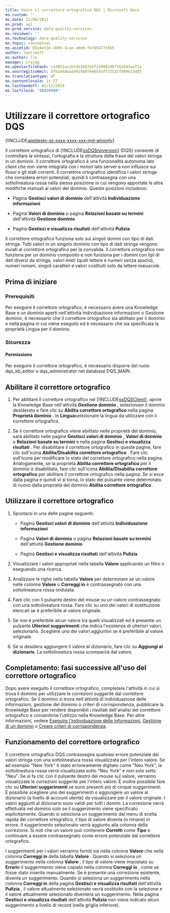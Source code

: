 ```yaml
---
title: Usare il correttore ortografico DQS | Microsoft Docs
ms.custom: ''
ms.date: 11/08/2011
ms.prod: sql
ms.prod_service: data-quality-services
ms.reviewer: ''
ms.technology: data-quality-services
ms.topic: conceptual
ms.assetid: 65e4e53e-2699-4cae-a9e0-fe78547755b5
author: leolimsft
ms.author: lle
manager: craigg
ms.openlocfilehash: c2d852accb33b1667e5f2d0981d6f351543ee72a
ms.sourcegitcommit: dfb1e6deaa4919a0f4e654af57252cfb09613dd5
ms.translationtype: HT
ms.contentlocale: it-IT
ms.lasthandoff: 02/11/2019
ms.locfileid: "56029998"
---
```

# <a name="use-the-dqs-speller"></a>Utilizzare il correttore ortografico DQS

[!INCLUDE[appliesto-ss-xxxx-xxxx-xxx-md-winonly](../includes/appliesto-ss-xxxx-xxxx-xxx-md-winonly.md)]

  Il correttore ortografico di [!INCLUDE[ssDQSnoversion](../includes/ssdqsnoversion-md.md)] (DQS) consente di controllare la sintassi, l'ortografia e la struttura della frase dei valori stringa in un dominio. Il correttore ortografico è una funzionalità autonoma lato client che non viene integrata con i motori lato server e non influisce sui flussi o gli stati correnti. Il correttore ortografico identifica i valori stringa che considera errori potenziali, quindi li contrassegna con una sottolineatura rossa nella stessa posizione in cui vengono apportate le altre modifiche manuali ai valori del dominio. Queste posizioni includono:  
  
-   Pagina **Gestisci valori di dominio** dell'attività **Individuazione informazioni**  
  
-   Pagina **Valori di dominio** o pagina **Relazioni basate su termini** dell'attività **Gestione dominio**  
  
-   Pagina **Gestisci e visualizza risultati** dell'attività **Pulizia**  
  
 Il correttore ortografico funziona solo sui singoli domini con tipo di dati stringa. Tutti valori in un singolo dominio con tipo di dati stringa vengono inviati al correttore ortografico per la convalida. Il correttore ortografico non funziona per un dominio composito e non funziona per i domini con tipi di dati diversi da stringa, valori misti (quali lettere e numeri senza spazio), numeri romani, singoli caratteri e valori costituiti solo da lettere maiuscole.  
  
##  <a name="BeforeYouBegin"></a> Prima di iniziare  
  
###  <a name="Prerequisites"></a> Prerequisiti  
 Per eseguire il correttore ortografico, è necessario avere una Knowledge Base e un dominio aperti nell'attività Individuazione informazioni o Gestione dominio, è necessario che il correttore ortografico sia abilitato per il dominio e nella pagina in cui viene eseguito ed è necessario che sia specificata la proprietà Lingua per il dominio.  
  
###  <a name="Security"></a> Sicurezza  
  
####  <a name="Permissions"></a> Permissions  
 Per eseguire il correttore ortografico, è necessario disporre del ruolo dqs_kb_editor o dqs_administrator nel database DQS_MAIN.  
  
##  <a name="Enable"></a> Abilitare il correttore ortografico  
  
1.  Per abilitare il correttore ortografico nel [!INCLUDE[ssDQSClient](../includes/ssdqsclient-md.md)], aprire la Knowledge Base nell'attività **Gestione dominio** , selezionare il dominio desiderato e fare clic su **Abilita correttore ortografico** nella pagina **Proprietà dominio** . In **Lingua**selezionare la lingua da utilizzare con il correttore ortografico.  
  
2.  Se il correttore ortografico viene abilitato nelle proprietà del dominio, sarà abilitato nelle pagine **Gestisci valori di dominio** , **Valori di dominio** o **Relazioni basate su termini** e nella pagina **Gestisci e visualizza risultati** . Per disabilitare il correttore ortografico in queste pagine, fare clic sull'icona **Abilita/Disabilita correttore ortografico** . Fare clic sull'icona per modificare lo stato del correttore ortografico nella pagina. Analogamente, se la proprietà **Abilita correttore ortografico** per il dominio è disabilitata, fare clic sull'icona **Abilita/Disabilita correttore ortografico** per abilitare il correttore ortografico nella pagina. Se si esce dalla pagina e quindi vi si torna, lo stato del pulsante viene determinato di nuovo dalla proprietà del dominio **Abilita correttore ortografico** .  
  
##  <a name="Use"></a> Utilizzare il correttore ortografico  
  
1.  Spostarsi in una delle pagine seguenti:  
  
    -   Pagina **Gestisci valori di dominio** dell'attività **Individuazione informazioni**  
  
    -   Pagina **Valori di dominio** o pagina **Relazioni basate su termini** dell'attività **Gestione dominio**  
  
    -   Pagina **Gestisci e visualizza risultati** dell'attività **Pulizia**  
  
2.  Visualizzare i valori appropriati nella tabella **Valore** applicando un filtro o eseguendo una ricerca.  
  
3.  Analizzare le righe nella tabella **Valore** per determinare se un valore nelle colonne **Valore** o **Correggi in** è contrassegnato con una sottolineatura rossa ondulata.  
  
4.  Fare clic con il pulsante destro del mouse su un valore contrassegnato con una sottolineatura rossa. Fare clic su uno dei valori di sostituzione elencati se è preferibile al valore originale.  
  
5.  Se non è preferibile alcun valore tra quelli visualizzati ed è presente un pulsante **Ulteriori suggerimenti** che indica l'esistenza di ulteriori valori, selezionarlo. Scegliere uno dei valori aggiuntivi se è preferibile al valore originale.  
  
6.  Se si desidera aggiungere il valore al dizionario, fare clic su **Aggiungi al dizionario**. La sottolineatura rossa scomparirà dal valore.  
  
##  <a name="FollowUp"></a> Completamento: fasi successive all'uso del correttore ortografico  
 Dopo avere eseguito il correttore ortografico, completare l'attività in cui si trova il dominio per utilizzare le correzioni suggerite dal correttore ortografico. Se il dominio si trova nell'attività di individuazione delle informazioni, gestione del dominio o criteri di corrispondenza, pubblicare la Knowledge Base per rendere disponibili i risultati dell'analisi del correttore ortografico e consentirne l'utilizzo nella Knowledge Base. Per altre informazioni, vedere [Eseguire l'individuazione delle informazioni](../data-quality-services/perform-knowledge-discovery.md), [Gestione di un dominio](../data-quality-services/managing-a-domain.md) o [Creare criteri di corrispondenza](../data-quality-services/create-a-matching-policy.md).  
  
##  <a name="How"></a> Funzionamento del correttore ortografico  
 Il correttore ortografico DQS contrassegna qualsiasi errore potenziale dei valori stringa con una sottolineatura rossa visualizzata per l'intero valore. Se ad esempio "New York" è stato erroneamente digitato come "Neu York", la sottolineatura rossa verrà visualizzata sotto "Neu York" e non solo sotto "Neu". Se si fa clic con il pulsante destro del mouse sul valore, verranno visualizzate le correzioni suggerite per l'intero valore. È inoltre possibile fare clic su **Ulteriori suggerimenti** se sono presenti più di cinque suggerimenti. È possibile scegliere uno dei suggerimenti o aggiungere un valore al dizionario (a livello di account utente) da visualizzare per il valore originale. I valori aggiunti al dizionario sono validi per tutti i domini. La correzione verrà effettuata nel dominio solo se il suggerimento viene specificato esplicitamente. Quando si seleziona un suggerimento dal menu di scelta rapida del correttore ortografico, il tipo di valore diventa (o rimane) in errore. Il suggerimento selezionato verrà aggiunto alla colonna della correzione. Si noti che un valore può contenere **Corretti** come **Tipo** e continuare a essere contrassegnato come errore potenziale dal correttore ortografico.  
  
 I suggerimenti per i valori verranno forniti sia nella colonna **Valore** che nella colonna **Correggi in** della tabella **Valore** . Quando si seleziona un suggerimento nella colonna **Valore** , il tipo di valore viene impostato su **Errori**e il suggerimento viene copiato nella colonna **Correggi in** , come se fosse stato inserito manualmente. Se è presente una correzione esistente, diventa un suggerimento. Quando si seleziona un suggerimento nella colonna **Correggi in** della pagina **Gestisci e visualizza risultati** dell'attività **Pulizia** , il valore attualmente selezionato verrà sostituito con la selezione e il valore attualmente selezionato diventerà un suggerimento. Nella pagina **Gestisci e visualizza risultati** dell'attività **Pulizia** non viene indicato alcun suggerimento a livello di record (nella griglia inferiore).  
  
  
